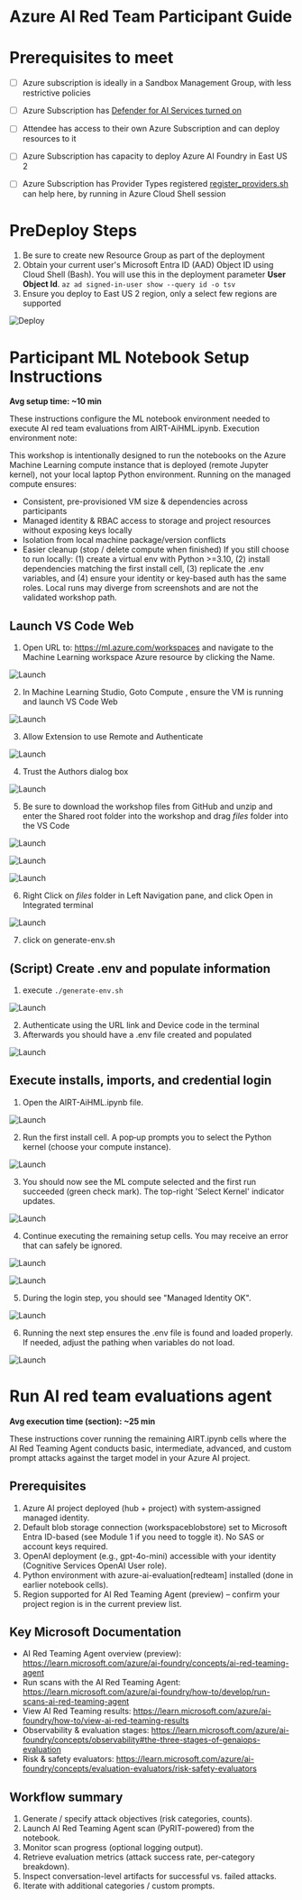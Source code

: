# Azure AI Red Team Participant Guide

# Prerequisites to meet

 - [ ] Azure subscription is ideally in a Sandbox Management Group, with
       less restrictive policies
       
 - [ ] Azure Subscription has [Defender for AI Services turned
       on](https://learn.microsoft.com/en-us/azure/defender-for-cloud/ai-onboarding#enable-threat-protection-for-ai-services-1)
       
 - [ ] Attendee has access to their own Azure Subscription and can
       deploy resources to it
       
 - [ ] Azure Subscription has capacity to deploy Azure AI Foundry in
       East US 2
       
 - [ ] Azure Subscription has Provider Types registered [register_providers.sh](https://raw.githubusercontent.com/swiftsolves-msft/AI-Red-Teaming-Workshop/refs/heads/main/register_providers.sh)  can help here, by running in Azure Cloud Shell session

# PreDeploy Steps

1. Be sure to create new Resource Group as part of the deployment
2. Obtain your current user's Microsoft Entra ID (AAD) Object ID using Cloud Shell (Bash). You will use this in the deployment parameter **User Object Id**. ```az ad signed-in-user show --query id -o tsv```
3. Ensure you deploy to East US 2 region, only a select few regions are supported

![Deploy](/images/deploytemplatedirections.png)

# Participant ML Notebook Setup Instructions

**Avg setup time: ~10 min**

These instructions configure the ML notebook environment needed to execute AI red team evaluations from AIRT-AiHML.ipynb.
Execution environment note: 

This workshop is intentionally designed to run the notebooks on the Azure Machine Learning compute instance that is deployed (remote Jupyter kernel), not your local laptop Python environment. Running on the managed compute ensures:

 - Consistent, pre-provisioned VM size & dependencies across
   participants
- Managed identity & RBAC access to storage and project resources
   without exposing keys locally
 - Isolation from local machine package/version conflicts
- Easier cleanup (stop / delete compute when finished) If you still
   choose to run locally: (1) create a virtual env with Python >=3.10,
   (2) install dependencies matching the first install cell, (3)
   replicate the .env variables, and (4) ensure your identity or
   key-based auth has the same roles. Local runs may diverge from
   screenshots and are not the validated workshop path.

## Launch VS Code Web

1.	Open URL to:  https://ml.azure.com/workspaces and navigate to the Machine Learning workspace Azure resource by clicking the Name.
 
![Launch](/images/launchmlworkspace.png)

2. In Machine Learning Studio, Goto Compute , ensure the VM is running and launch VS Code Web

![Launch](/images/launchvscodeweb.png)

3. Allow Extension to use Remote and Authenticate

![Launch](/images/allowext.png)

4. Trust the Authors dialog box

![Launch](/images/trust.png)

5. Be sure to download the workshop files from GitHub and unzip and enter the Shared root folder into the workshop and drag *files* folder into the VS Code

![Launch](/images/downloadzip.png)

![Launch](/images/copyover.png)

![Launch](/images/copied.png)

6. Right Click on *files* folder in Left Navigation pane, and click Open in Integrated terminal

![Launch](/images/openterminal.png)

7.	click on generate-env.sh

## (Script) Create .env and populate information

1. execute ```./generate-env.sh```

![Launch](/images/runsh.png)

2. Authenticate using the URL link and Device code in the terminal
3.	Afterwards you should have a .env file created and populated 

![Launch](/images/runsh.png)

## Execute installs, imports, and credential login

1. Open the AIRT-AiHML.ipynb file.

![Launch](/images/airtnotebook.png)

2. Run the first install cell. A pop‑up prompts you to select the Python kernel (choose your compute instance).

![Launch](/images/newkernel.png)

3. You should now see the ML compute selected and the first run succeeded (green check mark). The top-right 'Select Kernel' indicator updates.

![Launch](/images/cellrun.png)

4. Continue executing the remaining setup cells. You may receive an error that can safely be ignored.

![Launch](/images/error.png)

![Launch](/images/import.png)

5.	During the login step, you should see "Managed Identity OK".

![Launch](/images/msi.png)

6.	Running the next step ensures the .env file is found and loaded properly. If needed, adjust the pathing when variables do not load.

![Launch](/images/loadenv.png)

# Run AI red team evaluations agent

**Avg execution time (section): ~25 min**

These instructions cover running the remaining AIRT.ipynb cells where the AI Red Teaming Agent conducts basic, intermediate, advanced, and custom prompt attacks against the target model in your Azure AI project.

## Prerequisites

1.	Azure AI project deployed (hub + project) with system‑assigned managed identity.
2.	Default blob storage connection (workspaceblobstore) set to Microsoft Entra ID-based (see Module 1 if you need to toggle it). No SAS or account keys required.
3.	OpenAI deployment (e.g., gpt-4o-mini) accessible with your identity (Cognitive Services OpenAI User role).
4.	Python environment with azure-ai-evaluation[redteam] installed (done in earlier notebook cells).
5.	Region supported for AI Red Teaming Agent (preview) – confirm your project region is in the current preview list.

## Key Microsoft Documentation

- AI Red Teaming Agent overview (preview): https://learn.microsoft.com/azure/ai-foundry/concepts/ai-red-teaming-agent
- Run scans with the AI Red Teaming Agent: https://learn.microsoft.com/azure/ai-foundry/how-to/develop/run-scans-ai-red-teaming-agent
- View AI Red Teaming results: https://learn.microsoft.com/azure/ai-foundry/how-to/view-ai-red-teaming-results
- Observability & evaluation stages: https://learn.microsoft.com/azure/ai-foundry/concepts/observability#the-three-stages-of-genaiops-evaluation
- Risk & safety evaluators: https://learn.microsoft.com/azure/ai-foundry/concepts/evaluation-evaluators/risk-safety-evaluators

## Workflow summary

1.	Generate / specify attack objectives (risk categories, counts).
2.	Launch AI Red Teaming Agent scan (PyRIT-powered) from the notebook.
3.	Monitor scan progress (optional logging output).
4.	Retrieve evaluation metrics (attack success rate, per-category breakdown).
5.	Inspect conversation-level artifacts for successful vs. failed attacks.
6.	Iterate with additional categories / custom prompts.


